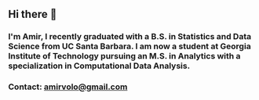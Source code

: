 ## Hi there 👋

### I'm Amir, I recently graduated with a B.S. in Statistics and Data Science from UC Santa Barbara. I am now a student at Georgia Institute of Technology pursuing an M.S. in Analytics with a specialization in Computational Data Analysis. 

### Contact: amirvolo@gmail.com 
